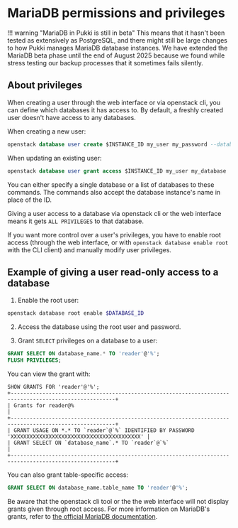 # MariaDB permissions and privileges
!!! warning "MariaDB in Pukki is still in beta"
    This means that it hasn't been tested as extensively as PostgreSQL, and there might still be
    large changes to how Pukki manages MariaDB database instances. We have extended the MariaDB
    beta phase until the end of August 2025 because we found while stress testing our backup
    processes that it sometimes fails silently.


## About privileges

When creating a user through the web interface or via openstack cli, you can define which databases
it has access to. By default, a freshly created user doesn't have access to any databases.

When creating a new user:
```sql
openstack database user create $INSTANCE_ID my_user my_password --databases my_database
```

When updating an existing user:
```sql
openstack database user grant access $INSTANCE_ID my_user my_database
```
You can either specify a single database or a list of databases to these commands. The commands
also accept the database instance's name in place of the ID.

Giving a user access to a database via openstack cli or the web interface means it gets
`ALL PRIVILEGES` to that database.

If you want more control over a user's privileges, you have to enable root access (through
the web interface, or with `openstack database enable root` with the CLI client) and manually
modify user privileges.


## Example of giving a user read-only access to a database

1. Enable the root user:
```sh
openstack database root enable $DATABASE_ID
```

2. Access the database using the root user and password.

3. Grant `SELECT` privileges on a database to a user:
```sql
GRANT SELECT ON database_name.* TO 'reader'@'%';
FLUSH PRIVILEGES;
```

You can view the grant with:
```
SHOW GRANTS FOR 'reader'@'%';
+-------------------------------------------------------------------------------------------------------+
| Grants for reader@%                                                                                   |
+-------------------------------------------------------------------------------------------------------+
| GRANT USAGE ON *.* TO `reader`@`%` IDENTIFIED BY PASSWORD 'XXXXXXXXXXXXXXXXXXXXXXXXXXXXXXXXXXXXXXXXX' |
| GRANT SELECT ON `database_name`.* TO `reader`@`%`                                                     |
+-------------------------------------------------------------------------------------------------------+
```

You can also grant table-specific access:
```sql
GRANT SELECT ON database_name.table_name TO 'reader'@'%';
```

Be aware that the openstack cli tool or the the web interface will not display grants given through root access. For more information on MariaDB's grants, refer to [the official MariaDB documentation](https://mariadb.com/kb/en/grant/).
